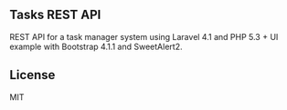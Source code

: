## Tasks REST API

REST API for a task manager system using Laravel 4.1 and PHP 5.3 + UI example with Bootstrap 4.1.1 and SweetAlert2.

License
----

MIT
